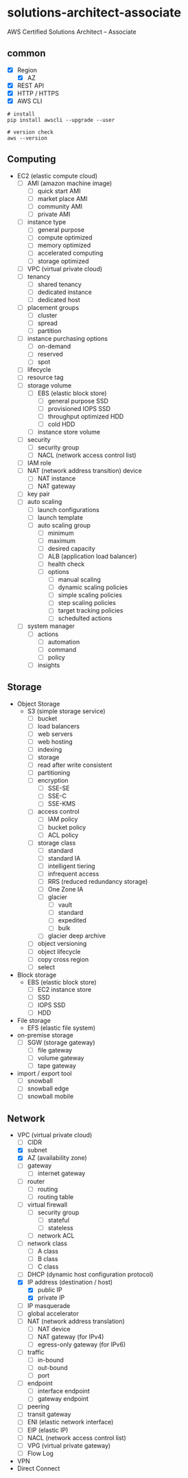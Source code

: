 # solutions-architect-associate
AWS Certified Solutions Architect – Associate  
  
## common
- [x] Region
  - [x] AZ
- [x] REST API
- [x] HTTP / HTTPS 
- [x] AWS CLI
```ShellSession
# install
pip install awscli --upgrade --user

# version check
aws --version
```

## Computing
- EC2 (elastic compute cloud)
  - [ ] AMI (amazon machine image)
    - [ ] quick start AMI
    - [ ] market place AMI
    - [ ] community AMI
    - [ ] private AMI
  - [ ] instance type
    - [ ] general purpose
    - [ ] compute optimized
    - [ ] memory optimized
    - [ ] accelerated computing
    - [ ] storage optimized
  - [ ] VPC (virtual private cloud)
  - [ ] tenancy
    - [ ] shared tenancy
    - [ ] dedicated instance
    - [ ] dedicated host
  - [ ] placement groups
    - [ ] cluster
    - [ ] spread
    - [ ] partition
  - [ ] instance purchasing options
    - [ ] on-demand
    - [ ] reserved
    - [ ] spot
  - [ ] lifecycle
  - [ ] resource tag
  - [ ] storage volume
    - [ ] EBS (elastic block store)
      - [ ] general purpose SSD
      - [ ] provisioned IOPS SSD
      - [ ] throughput optimized HDD
      - [ ] cold HDD
    - [ ] instance store volume
  - [ ] security
    - [ ] security group
    - [ ] NACL (network access control list)
  - [ ] IAM role
  - [ ] NAT (network address transition) device
    - [ ] NAT instance
    - [ ] NAT gateway
  - [ ] key pair
  - [ ] auto scaling
    - [ ] launch configurations
    - [ ] launch template
    - [ ] auto scaling group
      - [ ] minimum
      - [ ] maximum
      - [ ] desired capacity
      - [ ] ALB (application load balancer)
      - [ ] health check
      - [ ] options
        - [ ] manual scaling
        - [ ] dynamic scaling policies
        - [ ] simple scaling policies
        - [ ] step scaling policies
        - [ ] target tracking policies
        - [ ] schedulted actions
  - [ ] system manager
    - [ ] actions
      - [ ] automation
      - [ ] command
      - [ ] policy
    - [ ] insights

## Storage
- Object Storage
  - S3 (simple storage service)
    - [ ] bucket
    - [ ] load balancers
    - [ ] web servers
    - [ ] web hosting
    - [ ] indexing
    - [ ] storage
    - [ ] read after write consistent
    - [ ] partitioning
    - [ ] encryption
      - [ ] SSE-SE
      - [ ] SSE-C
      - [ ] SSE-KMS
    - [ ] access control
      - [ ] IAM policy
      - [ ] bucket policy
      - [ ] ACL policy
    - [ ] storage class
      - [ ] standard
      - [ ] standard IA
      - [ ] intelligent tiering
      - [ ] infrequent access
      - [ ] RRS (reduced redundancy storage)
      - [ ] One Zone IA
      - [ ] glacier
        - [ ] vault
        - [ ] standard
        - [ ] expedited
        - [ ] bulk
      - [ ] glacier deep archive
    - [ ] object versioning
    - [ ] object lifecycle
    - [ ] copy cross region
    - [ ] select
- Block storage
  - EBS (elastic block store)
    - [ ] EC2 instance store
    - [ ] SSD
    - [ ] IOPS SSD
    - [ ] HDD
- File storage
  - EFS (elastic file system)
- on-premise storage
  - [ ] SGW (storage gateway)
    - [ ] file gateway
    - [ ] volume gateway
    - [ ] tape gateway
- import / export tool
  - [ ] snowball
  - [ ] snowball edge
  - [ ] snowball mobile

## Network
- VPC (virtual private cloud)
  - [ ] CIDR
  - [x] subnet
  - [x] AZ (availability zone)
  - [ ] gateway
    - [ ] internet gateway
  - [ ] router
    - [ ] routing
    - [ ] routing table
  - [ ] virtual firewall 
    - [ ] security group
      - [ ] stateful
      - [ ] stateless
    - [ ] network ACL 
  - [ ] network class
    - [ ] A class
    - [ ] B class
    - [ ] C class
  - [ ] DHCP (dynamic host configuration protocol)
  - [x] IP address (destination / host)
    - [x] public IP
    - [x] private IP
  - [ ] IP masquerade
  - [ ] global accelerator
  - [ ] NAT (network address translation)
    - [ ] NAT device
    - [ ] NAT gateway (for IPv4)
    - [ ] egress-only gateway (for IPv6)
  - [ ] traffic
    - [ ] in-bound
    - [ ] out-bound
    - [ ] port
  - [ ] endpoint
    - [ ] interface endpoint
    - [ ] gateway endpoint
  - [ ] peering
  - [ ] transit gateway
  - [ ] ENI (elastic network interface)
  - [ ] EIP (elastic IP)
  - [ ] NACL (network access control list)
  - [ ] VPG (virtual private gateway)
  - [ ] Flow Log
- VPN
- Direct Connect
